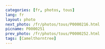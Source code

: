 ```yaml
---
categories: [fr, photos, tous]
lang: fr
layout: photo
next_photo: /fr/photos/tous/P0000216.html
picname: P0000251
prev_photo: /fr/photos/tous/P0000252.html
tags: [Camelthorntree]
---
```

